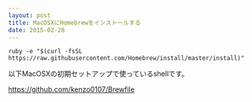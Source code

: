 ```yaml
---
layout: post
title: MacOSXにHomebrewをインストールする
date: 2015-02-28
---
```


```console
ruby -e "$(curl -fsSL https://raw.githubusercontent.com/Homebrew/install/master/install)"
```

以下MacOSXの初期セットアップで使っているshellです。

https://github.com/kenzo0107/Brewfile
